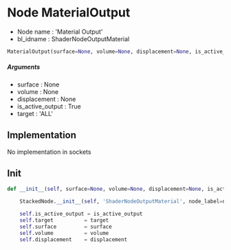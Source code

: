 # Node MaterialOutput

- Node name : 'Material Output'
- bl_idname : ShaderNodeOutputMaterial


``` python
MaterialOutput(surface=None, volume=None, displacement=None, is_active_output=True, target='ALL', node_label=None, node_color=None)
```
##### Arguments

- surface : None
- volume : None
- displacement : None
- is_active_output : True
- target : 'ALL'

## Implementation

No implementation in sockets

## Init

``` python
def __init__(self, surface=None, volume=None, displacement=None, is_active_output=True, target='ALL', node_label=None, node_color=None):

    StackedNode.__init__(self, 'ShaderNodeOutputMaterial', node_label=node_label, node_color=node_color)

    self.is_active_output = is_active_output
    self.target          = target
    self.surface         = surface
    self.volume          = volume
    self.displacement    = displacement
```
